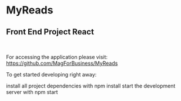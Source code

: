# MyReads
 
## Front End Project  React

​

For accessing the application please visit: 
 https://github.com/MagForBusiness/MyReads

To get started developing right away:

install all project dependencies with npm install
start the development server with npm start


